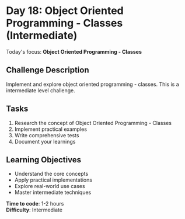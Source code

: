 # Day 18: Object Oriented Programming - Classes (Intermediate)

Today's focus: **Object Oriented Programming - Classes**

## Challenge Description
Implement and explore object oriented programming - classes. This is a intermediate level challenge.

## Tasks
1. Research the concept of Object Oriented Programming - Classes
2. Implement practical examples
3. Write comprehensive tests
4. Document your learnings

## Learning Objectives
- Understand the core concepts
- Apply practical implementations
- Explore real-world use cases
- Master intermediate techniques

**Time to code**: 1-2 hours  
**Difficulty**: Intermediate